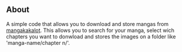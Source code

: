 ## About

A simple code that allows you to download and store mangas from [mangakakalot](https://ww5.mangakakalot.tv/). This allows you to search for your manga, select wich chapters you want to donwload and stores the images on a folder like 'manga-name/chapter n/'.
